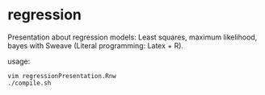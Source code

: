 regression
==========

Presentation about regression models: Least squares, maximum likelihood, bayes with Sweave (Literal programming: Latex + R).

usage:
```Shell
vim regressionPresentation.Rnw  
./compile.sh  
```
